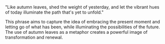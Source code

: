 "Like autumn leaves, shed the weight of yesterday, and let the vibrant hues of today illuminate the path that's yet to unfold."

This phrase aims to capture the idea of embracing the present moment and letting go of what has been, while illuminating the possibilities of the future. The use of autumn leaves as a metaphor creates a powerful image of transformation and renewal.

